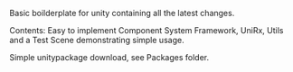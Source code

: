 Basic boilderplate for unity containing all the latest changes. 

Contents: Easy to implement Component System Framework, UniRx, Utils and a Test Scene demonstrating simple usage.

Simple unitypackage download, see Packages folder.